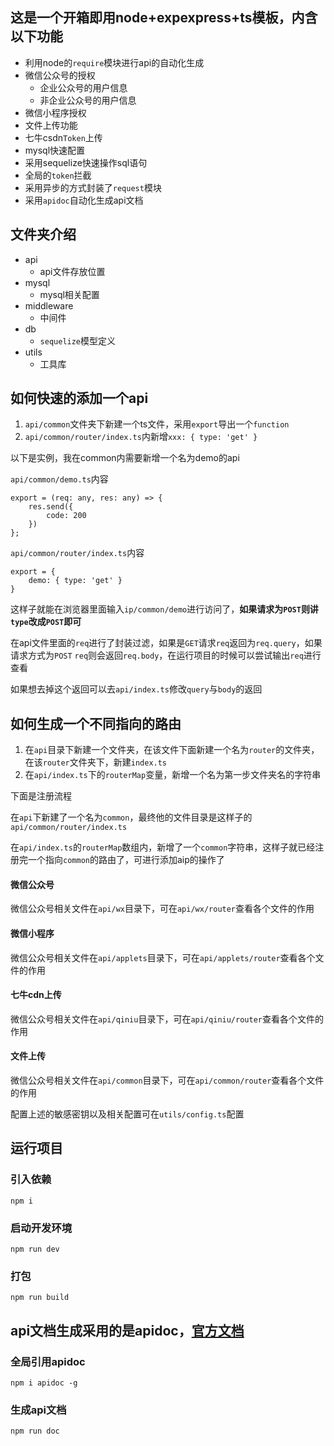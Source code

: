 ## 这是一个开箱即用node+expexpress+ts模板，内含以下功能
+ 利用node的`require`模块进行api的自动化生成
+ 微信公众号的授权
    + 企业公众号的用户信息
    + 非企业公众号的用户信息
+ 微信小程序授权
+ 文件上传功能
+ 七牛csdn`Token`上传
+ mysql快速配置
+ 采用sequelize快速操作sql语句
+ 全局的`token`拦截
+ 采用异步的方式封装了`request`模块
+ 采用`apidoc`自动化生成api文档

## 文件夹介绍
+ api
   + api文件存放位置
+ mysql
    + mysql相关配置
+ middleware
    + 中间件
+ db
    + `sequelize`模型定义
+ utils
    + 工具库

## 如何快速的添加一个api
1. `api/common`文件夹下新建一个ts文件，采用`export`导出一个`function`
2. `api/common/router/index.ts`内新增`xxx: { type: 'get' }`

以下是实例，我在common内需要新增一个名为demo的api

`api/common/demo.ts`内容
```
export = (req: any, res: any) => {
    res.send({
        code: 200
    })
};
```

`api/common/router/index.ts`内容
```
export = {
    demo: { type: 'get' }
}
```

这样子就能在浏览器里面输入`ip/common/demo`进行访问了，**如果请求为`POST`则讲`type`改成`POST`即可**

在api文件里面的`req`进行了封装过滤，如果是`GET`请求`req`返回为`req.query`，如果请求方式为`POST` `req`则会返回`req.body`，在运行项目的时候可以尝试输出`req`进行查看

如果想去掉这个返回可以去`api/index.ts`修改`query`与`body`的返回

## 如何生成一个不同指向的路由
1. 在`api`目录下新建一个文件夹，在该文件下面新建一个名为`router`的文件夹，在该`router`文件夹下，新建`index.ts`
2. 在`api/index.ts`下的`routerMap`变量，新增一个名为第一步文件夹名的字符串

下面是注册流程

在`api`下新建了一个名为`common`，最终他的文件目录是这样子的`api/common/router/index.ts`

在`api/index.ts`的`routerMap`数组内，新增了一个`common`字符串，这样子就已经注册完一个指向`common`的路由了，可进行添加aip的操作了

#### 微信公众号
微信公众号相关文件在`api/wx`目录下，可在`api/wx/router`查看各个文件的作用

#### 微信小程序
微信公众号相关文件在`api/applets`目录下，可在`api/applets/router`查看各个文件的作用

#### 七牛cdn上传
微信公众号相关文件在`api/qiniu`目录下，可在`api/qiniu/router`查看各个文件的作用

#### 文件上传
微信公众号相关文件在`api/common`目录下，可在`api/common/router`查看各个文件的作用

配置上述的敏感密钥以及相关配置可在`utils/config.ts`配置

## 运行项目
### 引入依赖
```
npm i
```
### 启动开发环境
```
npm run dev
```
### 打包
```
npm run build
```

## api文档生成采用的是apidoc，[官方文档](https://apidocjs.com/)
### 全局引用apidoc
```
npm i apidoc -g
```
### 生成api文档
```
npm run doc
```
